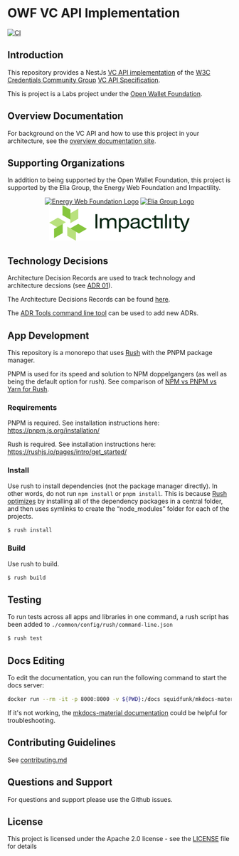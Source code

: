 
# OWF VC API Implementation

[![CI](https://github.com/energywebfoundation/ssi/actions/workflows/main.yml/badge.svg?event=push)](https://github.com/energywebfoundation/ssi/actions/workflows/main.yml)

## Introduction
This repository provides a NestJs  [VC API implementation](./apps/vc-api/) of the [W3C Credentials Community Group](https://w3c-ccg.github.io/) [VC API Specification](https://w3c-ccg.github.io/vc-api).

This is project is a Labs project under the [Open Wallet Foundation](https://openwallet.foundation/).

## Overview Documentation

For background on the VC API and how to use this project in your architecture, see the [overview documentation site](https://openwallet-foundation-labs.github.io/vc-api).

## Supporting Organizations
In addition to being supported by the Open Wallet Foundation, this project is supported by the Elia Group, the Energy Web Foundation and Impactility.

<p align="center">
  <a href="https://www.energyweb.org" target="blank"><img src="./EW.png" width="100" alt="Energy Web Foundation Logo" /></a>
  <a href="https://www.eliagroup.com/" target="blank"><img src="./EG.jpg" height="80" alt="Elia Group Logo" /></a>
  <a href="https://impactility.com/" target="blank"><img src="./IM.png" height="80" alt="Impactility Logo" /></a>
</p>

## Technology Decisions

Architecture Decision Records are used to track technology and architecture decsions
(see [ADR 01](./apps/vc-api/docs/architecture/decisions/0001-record-architecture-decisions.md)).

The Architecture Decisions Records can be found [here](apps/vc-api/docs/architecture/decisions).

The [ADR Tools command line tool](https://github.com/npryce/adr-tools) can be used to add new ADRs.

## App Development
This repository is a monorepo that uses [Rush](https://rushjs.io/) with the PNPM package manager.

PNPM is used for its speed and solution to NPM doppelgangers (as well as being the default option for rush).
See comparison of [NPM vs PNPM vs Yarn for Rush](https://rushjs.io/pages/maintainer/package_managers/).

### Requirements

PNPM is required. See installation instructions here: https://pnpm.js.org/installation/

Rush is required. See installation instructions here: https://rushjs.io/pages/intro/get_started/

### Install

Use rush to install dependencies (not the package manager directly).
In other words, do not run `npm install` or `pnpm install`.
This is because [Rush optimizes](https://rushjs.io/pages/developer/new_developer/) by installing all of the dependency packages in a central folder, and then uses symlinks to create the “node_modules” folder for each of the projects.

```sh
$ rush install
```

### Build

Use rush to build.

```sh
$ rush build
```

## Testing
To run tests across all apps and libraries in one command, a rush script has been added to `./common/config/rush/command-line.json` 
``` sh
$ rush test
```

## Docs Editing

To edit the documentation, you can run the following command to start the docs server:

```sh
docker run --rm -it -p 8000:8000 -v ${PWD}:/docs squidfunk/mkdocs-material
```

If it's not working, the [mkdocs-material documentation](https://squidfunk.github.io/mkdocs-material/creating-your-site/#previewing-as-you-write) could be helpful for troubleshooting.

## Contributing Guidelines 
See [contributing.md](./contributing.md)

## Questions and Support
For questions and support please use the Github issues.

## License

This project is licensed under the Apache 2.0 license - see the [LICENSE](LICENSE) file for details

